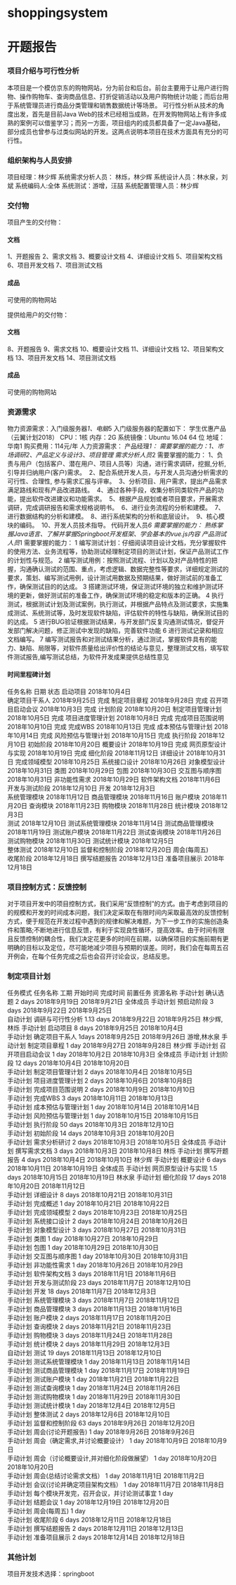 # shoppingsystem
# 开题报告

### 项目介绍与可行性分析
本项目是一个模仿京东的购物网站，分为前台和后台。前台主要用于让用户进行购物、操作购物车、查询商品信息、打折促销活动以及用户购物统计功能；而后台用于系统管理员进行商品分类管理和销售数据统计等场景。
可行性分析从技术的角度出发，首先是目前Java Web的技术已经相当成熟，在开发购物网站上有许多成熟的案例可以借鉴学习；而另一方面，项目组内的成员都具备了一定Java基础，部分成员也曾参与过类似网站的开发。这两点说明本项目在技术方面具有充分的可行性。
### 组织架构与人员安排
项目经理：林少辉
系统需求分析人员： 林烁，林少辉
系统设计人员：林水泉，刘斌
系统编码人:全体
系统测试：游增，汪喆
系统配置管理人员：林少辉

### 交付物
    
项目产生的交付物：
#### 文档
1、开题报告
2、需求文档
3、概要设计文档
4、详细设计文档
5、项目架构文档
6、项目开发文档
7、项目测试文档
#### 成品
  可使用的购物网站

提供给用户的交付物：
#### 文档
8、开题报告
9、需求文档
10、概要设计文档
11、详细设计文档
12、项目架构文档
13、项目开发文档
14、项目测试文档
#### 成品
  可使用的购物网站

### 资源需求
物力资源需求：入门级服务器*1、电脑*5
入门级服务器的配置如下：
学生优惠产品（云翼计划2018）
CPU：1核  内存：2G 
系统镜像：Ubuntu 16.04 64 位
地域：华南1
购买费用：114元/年
人力资源需求：
产品经理*1：
需要掌握的能力：1、市场调研2、产品定义与设计3、项目管理
需求分析人员*2
需要掌握的能力：
1、负责与用户（包括客户、潜在用户、项目人员等）沟通，进行需求调研，挖掘,分析,引导并归纳用户(客户)需求。
 2、配合系统开发人员，与开发人员沟通分析需求的可行性、合理性, 参与需求汇报与评审。
 3、分析项目、用户需求，提出产品需求满足路线和现有产品改进路线。
 4、通过各种手段，收集分析同类软件产品的功能，提出软件改进建议和功能需求。
 5、根据产品规划或者项目要求，开展需求调研，完成调研报告和需求规格说明书。
 6、进行业务流程的分析和建模。
 7、进行数据结构的分析和建模。
 8、进行系统架构的分析和底层设计。
 9、核心模块的编码。
 10、开发人员技术指导。
代码开发人员*6
需要掌握的能力：
熟练掌握Java语言、了解并掌握Springboot开发框架、学会基本的vue.js内容
产品测试人员*1
需要掌握的能力：
1 编写测试计划：仔细阅读项目设计文档，充分掌握软件的使用方法、业务流程等，协助测试经理制定项目的测试计划，保证产品测试工作的计划性与规范。
2 编写测试用例：按照测试流程、计划以及对产品特性的把握，沟通确认测试的范围、重点，考虑逻辑、数据完整性等要求，详细规定测试的要求，策划、编写测试用例，设计测试用数据及预期结果，做好测试前的准备工作，确保测试目的的达成。
3 搭建测试环境，保证测试环境的独立和维护测试环境的更新，做好测试前的准备工作，确保测试环境的稳定和版本的正确。
4 执行测试，根据测试计划及测试案例，执行测试，并根据产品特点及测试要求，实施集成测试、系统测试等，及时发现软件缺陷，评估软件的特性与缺陷，确保测试目的的达成。
5 进行BUG验证根据测试结果，与开发部门反复沟通测试情况，督促开发部门解决问题，修正测试中发现的缺陷，完善软件功能
6 进行测试记录和相应文档编写。
7 编写测试报告和对测试结果分析，通过测试，掌握软件具有的能力、缺陷、局限等，对软件质量给出评价性的结论与意见，整理测试文档，填写软件测试报告,编写测试总结，为软件开发成果提供总结性意见

#### 时间里程碑计划
    
任务名称	日期	状态
启动项目	2018年10月4日	
   确定项目干系人	2018年9月25日	完成
   制定项目章程	2018年9月28日	完成
   召开项目启动会议	2018年10月3日	完成
计划阶段	2018年10月20日	
   制定项目管理计划	2018年10月5日	完成
   项目进度管理计划	2018年10月8日	完成
   完成项目范围说明	2018年10月10日	完成
   完成WBS	2018年10月13日	完成
   成本预估与管理计划	2018年10月14日	完成
   风险预估与管理计划	2018年10月15日	完成
执行阶段	2018年12月10日	
   初始阶段	2018年10月20日	
      概要设计	2018年10月19日	完成
      网页原型设计与实现	2018年10月19日	完成
   细化阶段	2018年11月12日	
      详细设计	2018年10月31日	
         完成领域模型	2018年10月25日	
         系统接口设计	2018年10月26日	
         对象模型设计	2018年10月31日	
            类图	2018年10月29日	
            包图	2018年10月30日	
            交互图与顺序图	2018年10月31日	
         非功能性需求	2018年10月29日	
   软件架构文档	2018年11月6日	
   开发与测试阶段	2018年12月10日	
      开发	2018年12月3日	
         系统管理模块	2018年11月12日	
         商品管理模块	2018年11月16日	
         账户模块	2018年11月20日	
         查询模块	2018年11月23日	
         购物模块	2018年11月28日	
         统计模块	2018年12月3日	
      测试	2018年12月10日	
         测试系统管理模块	2018年11月14日	
         测试商品管理模块	2018年11月19日	
         测试账户模块	2018年11月22日	
         测试查询模块	2018年11月26日	
         测试购物模块	2018年11月30日	
         测试统计模块	2018年12月5日	
         整体测试	2018年12月10日	
监督和控制阶段	2018年12月20日	
   周会(每周五)		
收尾阶段	2018年12月18日	
   撰写结题报告	2018年12月13日	
   准备项目展示	2018年12月18日	

### 项目控制方式：反馈控制

对于项目开发中的项目控制方式，我们采用“反馈控制”的方式。由于考虑到项目的的规模和开发的时间成本问题，我们决定采取在有限时间内采取最高效的反馈控制方式，便于规范在开发过程中遇到的规律和解决难题，为下一步工作的实施创造条件和策略;不断地进行信息反馈，有利于实现良性循环，提高效率。由于时间有限且反馈控制的耦合性，我们决定花更多的时间在前期，以确保项目的实施前期有更明确的目标以及定位，尽可能地减少项目与预期的误差。同时，我们会在每周五召开例会，在每个任务完成之后也会召开讨论会议，总结反思。


### 制定项目计划

任务模式	任务名称	工期	开始时间	完成时间	前置任务	资源名称
手动计划	确认选题	2 days	2018年9月19日	2018年9月21日		全体成员
手动计划	预启动阶段	3 days	2018年9月22日	2018年9月25日		
自动计划	   调研与可行性分析	1.13 days	2018年9月22日	2018年9月25日		林少辉,林烁
手动计划	启动项目	8 days	2018年9月25日	2018年10月4日		
手动计划	   确定项目干系人	1days	2018年9月25日	2018年9月26日		游增,林水泉
手动计划	   制定项目章程	1 day	2018年9月27日	2018年9月28日		林少辉
手动计划	   召开项目启动会议	1 day	2018年10月2日	2018年10月3日		全体成员
手动计划	计划阶段	12 days	2018年10月4日	2018年10月20日		
手动计划	   制定项目管理计划	2 days	2018年10月4日	2018年10月5日		
手动计划	   项目进度管理计划	2 days	2018年10月6日	2018年10月8日		
手动计划	   完成项目范围说明	2 days	2018年10月9日	2018年10月10日		
手动计划	   完成WBS	3 days	2018年10月11日	2018年10月13日		
手动计划	   成本预估与管理计划	1 day	2018年10月14日	2018年10月14日		
手动计划	   风险预估与管理计划	1 day	2018年10月15日	2018年10月15日		
手动计划	执行阶段	50 days	2018年10月3日	2018年12月10日		
手动计划	   初始阶段	14 days	2018年10月3日	2018年10月20日		
手动计划	      需求分析研讨	2 days	2018年10月3日	2018年10月5日		全体成员
手动计划	      撰写需求文档	3 days	2018年10月3日	2018年10月8日		林烁
手动计划	      撰写开题报告	4 days	2018年10月4日	2018年10月10日		林少辉
手动计划	      概要设计	6 days	2018年10月11日	2018年10月19日		全体成员
手动计划	      网页原型设计与实现	1.5 days	2018年10月15日	2018年10月19日		林水泉
手动计划	   细化阶段	17 days	2018年10月20日	2018年11月12日		
手动计划	      详细设计	8 days	2018年10月21日	2018年10月31日		
手动计划	         完成概述	1 day	2018年10月21日	2018年10月22日		
手动计划	         完成领域模型	2 days	2018年10月23日	2018年10月25日		
手动计划	         系统接口设计	2 days	2018年10月24日	2018年10月26日		
手动计划	         对象模型设计	3 days	2018年10月27日	2018年10月31日		
手动计划	            类图	1 day	2018年10月27日	2018年10月29日		
手动计划	            包图	1 day	2018年10月29日	2018年10月30日		
手动计划	            交互图与顺序图	1 day	2018年10月30日	2018年10月31日		
手动计划	         非功能性需求	1 day	2018年10月26日	2018年10月29日		
手动计划	   软件架构文档	3 days	2018年11月1日	2018年11月6日		
手动计划	   开发与测试阶段	23 days	2018年11月7日	2018年12月10日		
手动计划	      开发	18 days	2018年11月7日	2018年12月3日		
手动计划	         系统管理模块	3 days	2018年11月7日	2018年11月12日		
手动计划	         商品管理模块	3 days	2018年11月13日	2018年11月16日		
手动计划	         账户模块	2 days	2018年11月17日	2018年11月20日		
手动计划	         查询模块	2 days	2018年11月21日	2018年11月23日		
手动计划	         购物模块	3 days	2018年11月24日	2018年11月28日		
手动计划	         统计模块	2 days	2018年11月29日	2018年12月3日		
自动计划	      测试	19 days	2018年11月13日	2018年12月10日		
手动计划	         测试系统管理模块	1 day	2018年11月13日	2018年11月14日		
手动计划	         测试商品管理模块	1 day	2018年11月17日	2018年11月19日		
手动计划	         测试账户模块	1 day	2018年11月21日	2018年11月22日		
手动计划	         测试查询模块	1 day	2018年11月24日	2018年11月26日		
手动计划	         测试购物模块	1 day	2018年11月29日	2018年11月30日		
手动计划	         测试统计模块	1 day	2018年12月4日	2018年12月5日		
手动计划	         整体测试	2 days	2018年12月6日	2018年12月10日		
手动计划	监督和控制阶段	63 days	2018年9月26日	2018年12月20日		
手动计划	   周会(讨论开题报告)	1 day	2018年9月26日	2018年9月26日		
手动计划	   周会（确定需求,并讨论概要设计）	1 day	2018年10月9日	2018年10月9日		
手动计划	   周会（讨论概要设计,并对细化阶段做展望）	1 day	2018年10月20日	2018年10月20日		
手动计划	   周会(总结讨论需求文档）	1 day	2018年11月1日	2018年11月2日		
手动计划	   会议(讨论并确定项目架构文档）	1 day	2018年11月7日	2018年11月8日		
手动计划	   每个模块开发完，召开会议，并讨论测试事宜	1 day				
手动计划	   结题会议	1 day	2018年12月19日	2018年12月20日		
手动计划	   周会(每周五)	1 day				
手动计划	收尾阶段	6 days	2018年12月11日	2018年12月18日		
手动计划	   撰写结题报告	2 days	2018年12月11日	2018年12月13日		
手动计划	   准备项目展示	2 days	2018年12月14日	2018年12月18日		



### 其他计划
    
项目开发技术选择：springboot
